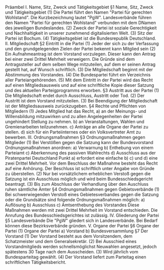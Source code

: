 Präambel
I. Name, Sitz, Zweck und Tätigkeitsgebiet
  §1 Name, Sitz, Zweck und Tätigkeitsgebiet
    (1) Die Partei führt den Namen "Partei für gerechten Wohlstand". Die Kurzbezeichnung lautet "PgW". Landesverbände führen den Namen "Partei für gerechten Wohlstand" verbunden mit dem DNamen des jeweiligen Bundeslandes.
    (2) Zweck der Partei ist soziale Gerechtigkeit und Nachhaltigkeit in unserer zunehmend digitalisierten Welt.
    (3) Sitz der Partei ist Bochum.
    (4) Tätigkeitsgebiet ist die Bundesrepublik Deutschland.
II. Mitgliedschaft
  §2 Eintritt in die Partei
    (1) Jeder der sich zu der Verfassung und den grundgelegenden Zielen der Partei bekennt kann Mitglied sein
    (2) Ein Aufnahmeantrag ist dem Vorstand vorzulegen. Dieser kann den Antrag bei einer zwei Drittel Mehrheit verweigern. Die Gründe sind dem Antragssteller auf dem selben Wege mitzuteilen, auf dem er seinen Antrag gestellt hat, auf Wunsch schriftlich.
    (3) Die Mitgliedschaft beginnt mit der Abstimmung des Vorstandes.
    (4) Die Bundespartei führt ein Verzeichnis aller Parteiangehörenden.
    (5) Mit dem Eintritt in der Partei wird das Recht auf einen Mitgliedsausweis und auf eine schriftliche Kopie dieser Satzung und des aktuellen Parteigprogramms erworben.
  §3 Austritt aus der Partei
    (1) Die Mitgliedschaft endet durch Ausschluss, Austritt oder Tod.
    (2) Der Austritt ist dem Vorstand mitzuteilen.
    (3) Bei Beendigung der Mitgliedschaft ist der Mitgliedsausweis zurückzugeben.
  §4 Rechte und Pflichten von Mitgliedern
    (1) Jedes Mitglied hat das Recht,
      a) an der Meinungs- und Willensbildung mitzuwirken und zu allen Angelegenheiten der Partei ungehindert Stellung zu nehmen.
      b) an Veranstaltungen, Wahlen und Gremienarbeiten teilzunehmen.
      c) Anträge an alle Organe der Partei zu stellen.
      d) sich für ein Parteiinternes oder ein Volksvertreter Amt zu bewerben.
III. Ordnungsmaßnahmen
  §3 Ordnungsmaßnahmen gegen Mitglieder
    (1) Bei Verstößen gegen die Satzung kann der Bundesvorstand Ordnungsmaßnahmen anordnen:
      a) Verwarnung
      b) Enthebung von einem Parteiamt
      c) Aberkennung des passiven Wahlrechts
      d) Ausschluss aus der Piratenpartei Deutschland
    Punkt a) erfordert eine einfache b) c) und d) eine zwei Drittel Mehrheit. Vor dem Beschluss der Maßnahme besteht das Recht auf eine Anhörung. Der Beschluss ist schriftlich unter Angabe von Gründe zu überstellen.
    (2) Nur bei vorsätzlichem erheblichen Verstoß gegen die Satzung ist ein Ausschluss möglich und wird beim Bundesschiedsgericht beantragt.
    (3) Bis zum Abschluss der Verhandlung über den Auschluss ruhen sämtliche Ämter
  §4 Ordnungsmaßnahmen gegen Gebietsverbände
    (1) Bei schwerwiegenden Verstoß eines Gebietesverbandes gegen die Satzung oder die Grundsätze sind folgende Ordnungsmaßnahmen möglich:
      a) Auflösung
      b) Ausschluss
      c) Amtsenthebung des Vorstandes
    Diese Maßnahmen werden mit zwei Drittel Mehrheit im Vorstand entschieden. Die Anrufung des Bundesschiedsgerichtes ist zulässig.
IV. Gliederung der Partei
  §5 Landesverbände
    Die "PgW" gliedert sich in Landesverbände. Bei Bedarf können diese Bezirksverbände gründen.
V. Organe der Partei
  §6 Organe der Partei
    (1) Organe der Partei 
      a) Vorstand
      b) Bundesversammlung
  §7 Der Vorstand
    (1) Der Vorstand besteht aus dem Vorsitzendem, dem Schatzmeister und dem Generalsekretär.
    (2) Bei Ausschied eines Vorstandmitglieds werden schnellsmöglichst Neuwahlen angesetzt, jedoch spätestens 30 Tage nach dem Ausscheiden.
    (3) Wird jährlich vom Bundesparteitag gewählt.
    (4) Der Vorstand liefert zum Parteitag einen schriftlichen Tätigkeitsbericht.
    
